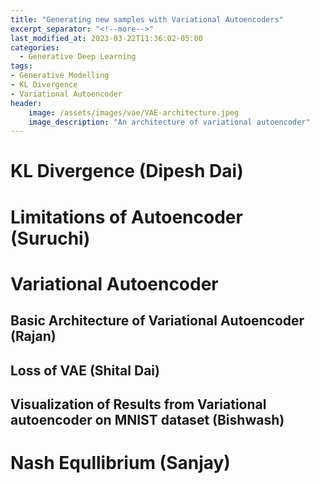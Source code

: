 ```yaml
---
title: "Generating new samples with Variational Autoencoders"
excerpt_separator: "<!--more-->"
last_modified_at: 2023-03-22T11:36:02-05:00
categories:
  - Generative Deep Learning
tags:
- Generative Modelling
- KL Divergence
- Variational Autoencoder
header:
    image: /assets/images/vae/VAE-architecture.jpeg
    image_description: "An architecture of variational autoencoder"
---
```


# KL Divergence (Dipesh Dai) 

# Limitations of Autoencoder (Suruchi)

# Variational Autoencoder

## Basic Architecture of Variational Autoencoder (Rajan)

## Loss of VAE (Shital Dai)

## Visualization of Results from Variational autoencoder on MNIST dataset (Bishwash)

# Nash Equllibrium (Sanjay)
